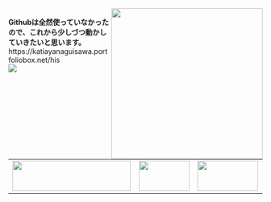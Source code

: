 <img src="https://octodex.github.com/images/hula_loop_octodex03.gif" align="right" width="300">
<br>
<b>Githubは全然使っていなかったので、これから少しづつ動かしていきたいと思います。</b><br>
https://katiayanaguisawa.portfoliobox.net/his
<br>
  <a href="https://github.com/katchion13/github-readme-stats">
    <img src="https://github-readme-stats.vercel.app/api/top-langs/?username=katchion13&layout=compact"/><br>
  <br> <table>
  <tr>
    <td><a href="https://px.a8.net/svt/ejp?a8mat=3BKFPU+4JQ84Y+2PEO+1I5SWH" rel="nofollow">
<img border="0" width="234" height="60" alt="" src="https://www26.a8.net/svt/bgt?aid=200827794275&wid=001&eno=01&mid=s00000012624009097000&mc=1"></a>
<img border="0" width="1" height="1" src="https://www10.a8.net/0.gif?a8mat=3BKFPU+4JQ84Y+2PEO+1I5SWH" alt=""></td>
    <td><a href="https://px.a8.net/svt/ejp?a8mat=3BK9GS+97114I+50+2HCB1D" rel="nofollow"><img border="0" width="100" height="60" alt="" src="https://www21.a8.net/svt/bgt?aid=200819692556&wid=001&eno=01&mid=s00000000018015006000&mc=1"></a><img border="0" width="1" height="1" src="https://www16.a8.net/0.gif?a8mat=3BK9GS+97114I+50+2HCB1D" alt="">
</td>
    <td><a href="https://px.a8.net/svt/ejp?a8mat=3BKIU6+FEW0KY+1HK2+1TJLZL" rel="nofollow"><img border="0" width="120" height="60" alt="" src="https://www24.a8.net/svt/bgt?aid=200831838932&wid=001&eno=01&mid=s00000006941011009000&mc=1"></a>
<img border="0" width="1" height="1" src="https://www14.a8.net/0.gif?a8mat=3BKIU6+FEW0KY+1HK2+1TJLZL" alt=""></td>
   </tr>
</table>

  
